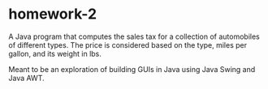 # homework-2

A Java program that computes the sales tax for a collection of automobiles of different types. The price is considered based on the type, miles per gallon, and its weight in lbs.

Meant to be an exploration of building GUIs in Java using Java Swing and Java AWT.
